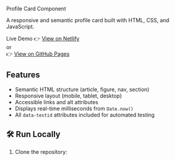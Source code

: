 Profile Card Component

A responsive and semantic profile card built with HTML, CSS, and JavaScript.

Live Demo
👉 [View on Netlify](https://your-live-link.netlify.app)  
or  
👉 [View on GitHub Pages](https://your-username.github.io/profile-card-component)

##  Features
- Semantic HTML structure (article, figure, nav, section)
- Responsive layout (mobile, tablet, desktop)
- Accessible links and alt attributes
- Displays real-time milliseconds from `Date.now()`
- All `data-testid` attributes included for automated testing

## 🛠️ Run Locally
1. Clone the repository:
   
